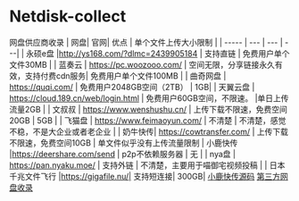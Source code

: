 # Netdisk-collect
网盘供应商收录
| 网盘| 官网| 优点 | 单个文件上传大小限制 |
| ----- | --- | --- | ---|
| 永硕e盘 |http://ys168.com/?dlmc=2439905184 | 支持直链 | 免费用户单个文件30MB |
| 蓝奏云 | https://pc.woozooo.com/ | 空间无限，分享链接永久有效，支持付费cdn服务| 免费用户单个文件100MB |
| 曲奇网盘 | https://quqi.com/ | 免费用户2048GB空间（2TB） | 1GB|
| 天翼云盘 | https://cloud.189.cn/web/login.html | 免费用户60GB空间，不限速。 |单日上传流量2GB |
| 文叔叔 | https://www.wenshushu.cn/ | 上传下载不限速，免费空间20GB | 5GB |
| 飞猫盘 | https://www.feimaoyun.com/ | 不清楚 | 不清楚，感觉不稳，不是大企业或者老企业 |
| 奶牛快传|  https://cowtransfer.com/ | 上传下载不限速，免费空间10GB | 单文件似乎没有上传流量限制 
| 小鹿快传 |https://deershare.com/send | p2p不依赖服务器 | 无 | 
| nya盘 | https://pan.nyaku.moe/ | 支持外链 | 不清楚，主要用于喵御宅视频投稿 |
| 日本千兆文件飞行 |https://gigafile.nu/| 支持短连接| 300GB|
[小鹿快传源码](https://github.com/fanchangyong/deershare)
[第三方网盘收录](http://qwang.cn/)